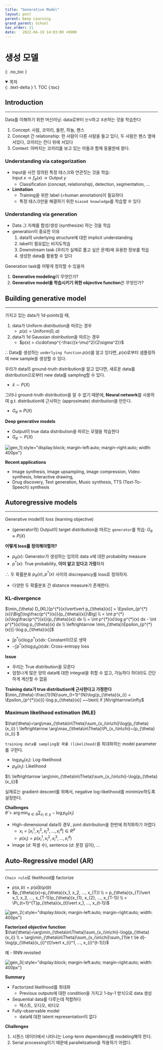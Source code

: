 ```yaml
---
title: "Generative Model"
layout: post
parent: Deep Learning
grand_parent: School
nav_order: 11
date:   2022-04-19 14:03:00 +0900
---
```

# 생성 모델
{: .no_toc }

<details open markdown="block">
  <summary>
    목차
  </summary>
  {: .text-delta }
1. TOC
{:toc}
</details>

## Introduction
---
Data를 이해하기 위한 머신러닝: data로부터 `인식`하고 `추론`하는 것을 학습한다
1. Concept: 사람, 코끼리, 들판, 하늘, 펜스
2. Concept 간 relationship: 한 사람이 다른 사람을 들고 있다, 두 사람은 펜스 옆에 서있다, 코끼리는 잔디 위에 서있다
3. Context: 아버지는 코끼리를 보고 있는 아들과 함께 동물원에 왔다.

### Understanding via categorization
- Input을 사전 정의된 특정 태스크와 연관짓는 것을 학습: <br> $\text{Input } x \rightarrow f_{\theta}(x) \rightarrow \text{Output } y$
    - Classification (concept, relationship), detection, segmentation, ...
- **Limitation**
    - Training을 위한 label (=human annotation)이 필요하다
    - 특정 태스크만을 해결하기 위한 `biased knowledge`를 학습할 수 있다

### Understanding via generation
- Data 그 자체를 합성/생성 (synthesize) 하는 것을 학습
- generation이 중요한 이유
    1. data의 underlying structure에 대한 implicit understanding
    2. label이 필요없는 비지도학습
    3. Downstream task (우리가 실제로 풀고 싶은 문제)에 유용한 정보를 학습
    4. 생성한 data를 활용할 수 있다

Generation task를 어떻게 정의할 수 있을까
1. **Generative modeling**이 무엇인가?
2. **Generative model을 학습시키기 위한 objective function**은 무엇인가?

## Building generative model
---
가지고 있는 data가 1d-points일 때, 
1. data가 Uniform distribution을 따르는 경우
    - $p(x) = \text{Uniform}(0, a)$
2. data가 1d Gaussian distribution을 따르는 경우
    - $p(x) = c\cdot\exp^{-\frac{(x-\mu)^2}{2\sigma^2}}$

$\therefore$ Data를 생성하는 `underlying function` $p(x)$를 알고 있다면, $p(x)$로부터 샘플링하여 new sample을 생성할 수 있다.

우리가 data의 ground-truth distribution을 알고 있다면, 새로운 data를 distribution으로부터 new data를 sampling할 수 있다.
- $\hat{x} \sim P(X)$

그러나 ground-truth distribution을 알 수 없기 때문에, **Neural network**를 사용하여 g.t. distribution에 근사하는 (approximate) distribution을 만든다.
- $G_{\theta} \approx P(X)$

**Deep generative models**
- Output이 true data distribution을 따르는 모델을 학습한다
- $G_{\theta}\sim P(X)$

![gen_1](../../../assets/images/2022-04-19-image-1.png){:style="display:block; margin-left:auto; margin-right:auto; width: 400px"}

**Recent applications**
- Image synthesis, Image upsampling, image compression, Video synthesis, Interactive drawing, 
- Drug discovery, Text generation, Music synthesis, TTS (Text-To-Speech) synthesis

## Autoregressive models
---
Generative model의 loss (learning objective)
- (generator의) Output이 target distribution을 따르는 `generator`를 학습: $G_{\theta}\approx P(X)$

**어떻게 loss를 정의해야할까?**
- $p_{\theta}(x):$ Generator가 생성하는 임의의 data $x$에 대한 probability measure 
- $p^{*}(x):$ True probability, **이미 알고 있다고 가정**하자

$\therefore$ 두 확률분포 $p_{\theta}(x), p^{*}(x)$ 사이의 discrepancy를 loss로 정의하자.
- 다양한 두 확률분포 간 distance measure가 존재한다.

### KL-divergence
$\min_{\theta} D_{KL}[p^{*}(x)\vert\vert p_{\theta}(x)] = \Epsilon_{p^{*}(x)}\Big[\log\frac{p^{*}(x)}{p_{\theta}(x)}\Big] \\ = \int p^{*}(x)\log\frac{p^{*}(x)}{p_{\theta}(x)} dx \\ = \int p^{*}(x)\log p^{*}(x) dx - \int p^{*}(x)\log p_{\theta}(x) dx \\ \leftrightarrow \min_{\theta}\Epsilon_{p^{*}(x)}[-\log p_{\theta}(x)]$ 

- $\int p^{*}(x)\log p^{*}(x) dx:$ Constant이므로 생략
- $- \int p^{*}(x)\log p_{\theta}(x) dx:$ Cross-entropy loss

**Issue**
- 우리는 True distribution을 모른다
- 엄청나게 많은 양의 data에 대한 integral을 취할 수 없고, 가능하다 하더라도 간단하게 계산할 수 없음

**Training data가 true distribution에 근사한다고 가정한다** <br>
$\min_{\theta}-\frac{1}{N}\sum_{I=1}^{N}\log{p_{\theta}(x_i)} = \Epsilon_{p^{*}(x)}[-\log p_{\theta}(x)] ~~\text{ if }N\rightarrow\infty$

### Maximum likelihood estimation (MLE)
$\hat{\theta}=\arg\max_{\theta\in\Theta}\sum_{x_i\in\chi}\log{p_{\theta}(x_i)} \\ \leftrightarrow \arg\max_{\theta\in\Theta}\Pi_{x_i\in\chi}~{p_{\theta}(x_i)} $

`training data를 sampling할 확률 (likelihood)`을 최대화하는 model parameter를 구한다.
- $\log{p_{\theta}(x_i)}:$ Log-likelihood
- $p_{\theta}(x_i):$ Likelihood

$\\ \leftrightarrow \arg\min_{\theta\in\Theta}\sum_{x_i\in\chi}-\log{p_{\theta}(x_i)}$

실제로는 gradient descent를 위해서, negative log-likelihood를 minimize하도록 설정한다.

**Challenges** <br>
$\hat{\theta}=\arg\min_{\theta\in\Theta}\sum_{x_i\in\chi}-\log{p_{\theta}(x_i)}$
- High-dimensional data의 경우, joint distribution을 한번에 최적화하기 어렵다
    - $x_{i}=[x_{i}^{1}, x_{i}^{2}, x_{i}^{3},..., x_{i}^{d}]\in R^{d}$
    - $p(x_i)=p(x_{i}^{1}, x_{i}^{2}, x_{i}^{3},..., x_{i}^{d})$
- Image ($d:$ 픽셀 수), sentence ($d:$ 문장 길이), ...

## Auto-Regressive model (AR)
---
`Chain rule`로 likelihood를 factorize 
- $p(a,b) = p(a\vert b)p(b)$
- $p_{\theta}(x)=p_{\theta}(x_1, x_2, ..., x_{T}) \\
= p_{\theta}(x_{T}\vert x_1, x_2, ..., x_{T-1})p_{\theta}(x_{1}, x_{2}, ..., x_{T-1}) \\
= \Pi_{t=1}^{T}p_{\theta}(x_{t}\vert x_1, ..., x_{t-1})$

![gen_2](../../../assets/images/2022-04-19-image-2.png){:style="display:block; margin-left:auto; margin-right:auto; width: 400px"}

**Factorized objective function** <br>
$\hat{\theta}=\arg\min_{\theta\in\Theta}\sum_{x_i\in\chi}-\log{p_{\theta}(x_i)} \\ 
= \arg\min_{\theta\in\Theta}\sum_{x_i\in\chi}\sum_{1\le t \le d}-\log{p_{\theta}(x_{i}^{t}\vert x_{i}^1, ..., x_{i}^{t-1})}$

예 - RNN revisited

![gen_3](../../../assets/images/2022-04-19-image-3.png){:style="display:block; margin-left:auto; margin-right:auto; width: 400px"}

**Summary**
- Factorized likelihood를 최대화
    - Previous outputs에 대한 condition을 가지고 1-by-1 방식으로 data 생성
- Sequential data를 다루는데 적합하다
    - 텍스트, 오디오, 비디오
- Fully-observable model
    - data에 대한 latent representation이 없다

**Challenges**
1. 시퀀스 데이터에서 나타나는 Long-term dependency를 modeling해야 한다.
2. Serial processing이기 때문에 parallelization을 적용하기 어렵다.






